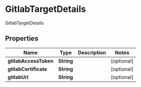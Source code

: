 

# GitlabTargetDetails

GitlabTargetDetails

## Properties

| Name | Type | Description | Notes |
|------------ | ------------- | ------------- | -------------|
|**gitlabAccessToken** | **String** |  |  [optional] |
|**gitlabCertificate** | **String** |  |  [optional] |
|**gitlabUrl** | **String** |  |  [optional] |



